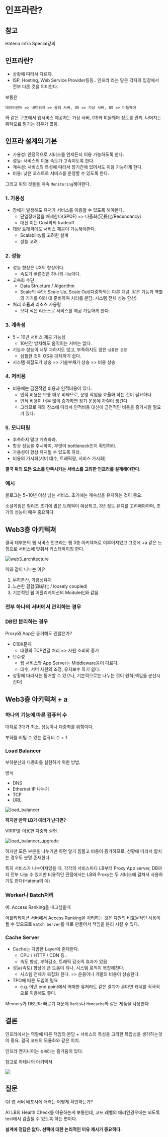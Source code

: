 # 인프라란?

## 참고

Hatena Infra Special강의

## 인프라란?

- 상황에 따라서 다르다.
- ISP, Hosting, Web Service Provider등등.. 인프라 라는 말은 각자의 입장에서 전부 다른 것을 의미한다.

보통은

```
데이터센터 => 네트워크 => 물리 서버, OS => 가상 서버, OS => 미들웨어
```

와 같은 구조에서 웹서비스 제공자는 가상 서버, OS와 미들웨어 정도를 관리. 나머지는 위탁으로 맡기는 경우가 많음.

## 인프라 설계의 기본

- 가용성: 안정적으로 서비스를 언제든지 이용 가능하도록 한다.
- 성능: 서비스의 이용 속도가 고속이도록 한다.
- 계속성: 서비스의 특성에 따라서 장기간에 있어서도 이용 가능하게 한다.
- 비용: 낮은 코스트로 서비스를 운영할 수 있도록 한다.

그리고 위의 것들을 계속 `Monitoring`해야한다.

### 1. 가용성

- 장애가 발생해도 유저가 서비스를 이용할 수 있도록 해야한다.
  - 단일장애점을 배제한다(SPOF) => 다중화(冗長化/Redundancy)
  - 대신 이는 Cost와의 tradeoff
- 대량 트래픽에도 서비스 제공이 가능해야한다.
  - Scalability를 고려한 설계
  - 성능 고려

### 2. 성능

- 성능 향상은 UX의 향상이다.
  - 속도가 빠른것은 하나의 `기능`이다.
- 고속화 수단
  - Data Structure / Algorithm
  - Scale의 수단: Scale Up, Scale Out(다중화와는 다른 개념. 같은 기능과 역할의 기기를 여러 대 준비하여 처리를 분담. 시스템 전체 성능 향상)
- 처리 효율과 리소스 사용량
  - 보다 적은 리소스로 서비스를 제공 가능하게 한다.

### 3. 계속성

- 5 ~ 10년 서비스 제공 가능성
  - 10년간 방치해도 움직이는 서버는 없다.
- 기능과 성능이 너무 과하지도 않고, 부족하지도 않은 `심플한 운용`
  - 심플한 것이 OS등 대체하기 쉽다.
- 시스템 복잡도가 상승 => 기술부채가 상승 => 비용 상승

### 4. 저비용

- 비용에는 금전적인 비용과 인적비용이 있다.
  - 인적 비용은 보통 매우 비싸므로, 운영 작업을 효율화 하는 것이 필요하다.
  - 인적 비용이 너무 많이 증가하면 장기 운용에 차질이 생긴다.
  - 그러므로 때와 장소에 따라서 인적비용 대신에 금전적인 비용을 증가시킬 필요가 있다.

### 5. 모니터링

- 추측하지 말고 계측하라.
- 항상 성능을 주시하여, 무엇이 bottleneck인지 확인하라.
- 가용성이 항상 유지될 수 있도록 하라.
- 비용의 가시화(서버 대수, 트래픽량, 서비스 가시화)

**결국 위의 모든 요소를 만족시키는 서비스를 고려한 인프라를 설계해야한다.**

### 예시

블로그는 5~10년 이상 남는 서비스. 초기에는 계속성을 유지하는 것이 중요.

소셜게임은 릴리즈 초기에 많은 트래픽이 예상되고, 3년 정도 유지를 고려해야하며, 초기의 성능이 매우 중요하다.

## Web3층 아키텍쳐

결국 대부분의 웹 서비스 인프라는 웹 3층 아키텍쳐로 이루어져있고 그것에 +a 같은 느낌으로 서비스에 맞춰서 커스터마이징 한다.

![web3_architecture](./assets/web3_architecture.png)

위와 같이 나누는 이유

1. 부하분산, 가용성유지
2. 느슨한 결합(疎結化 / loosely coupled)
3. 기본적인 웹 어플리케이션의 Module化와 같음

### 전부 하나의 서버에서 관리하는 경우

### DB만 분리하는 경우

Proxy와 App은 동거해도 괜찮은가?

- C10K문제
  - 대량의 TCP연결 처리 => 자원 소비의 증가
- 보수성
  - 웹 서비스와 App Server는 Middleware등이 다르다.
  - 대수, 서버 자원의 조정, 유지보수 하기 쉽다.
- 상황에 따라서는 동거할 수 있으나, 기본적으로는 나누는 것이 원칙(책임을 분산시킨다)

## Web3층 아키텍쳐 + a

### 하나의 기능에 따른 컴퓨터 수

대체로 3대가 최소. 성능이나 다중화를 위함이다.

부하를 버틸 수 있는 컴퓨터 수 + 1

### Load Balancer

부하분산과 다중화를 실현하기 위한 방법.

방식

- DNS
- Ethernet IP 나누기
- TCP
- URL

![load_balancer](./assets/load_balancer.png)

**하지만 만약 LB가 에러가 난다면?**

VRRP를 이용한 다중화 실현.

![load_balancer_upgrade](./assets/load_balancer_upgrade.png)

하지만 모든 부분을 나누기만 하면 알기 힘들고 비용이 증가하므로, 상황에 따라서 합치는 경우도 분명 존재한다.

특히 서비스가 나누어져있을 때, 각각의 서비스마다 LB부터 Proxy App server, DB까지 전부 나눌 수 있지만 비용적인 관점에서는 LB와 Proxy는 두 서비스에 걸쳐서 사용하기도 한다(Hatena의 예)

### Worker나 Batch처리

예: Access Ranking을 내고싶을때

어플리케이션 서버에서 Access Ranking을 처리하는 것은 자원의 비효율적인 사용이 될 수 있으므로 `Batch Server`를 따로 만들어서 책임을 분리 시킬 수 있다.

### Cache Server

- Cache는 다양한 Layer에 존재한다.
  - CPU / HTTP / CDN 등..
  - 속도 향상, 부하감소, 트래픽 감소의 효과가 있음
- 성능(속도) 향상에 큰 도움이 되나, 시스템 로직이 복잡해진다.
  - 시스템 전체가 복잡화 된다. => 운용이나 개발의 비용이 상승한다.
- TPO에 따른 도입이 필요
  - e.g. 어떤 end point에서 어떠한 유저라도 같은 결과가 온다면 캐쉬를 적극적으로 이용해도 좋다.

Memory가 DB보다 빠르기 때문에 `Redis`나 `Memcache`와 같은 제품을 사용한다.

## 결론

인프라에서는 역할에 따른 책임의 분담 + 서비스의 특성을 고려한 복잡성을 생각하는것이 중요. 결국 코드의 모듈화와 같은 이치.

인프라 엔지니어는 `설계`라는 즐거움이 있다.

참고로 하테나의 아키텍쳐

![](./assets/hatena_architecture.png)

## 질문

Q) 앱 서버 배포시에 애러는 어떻게 확인하는가?

A) LB의 Health Check를 이용하는게 보통인데, 코드 레벨의 에러인경우에는 되도록 test에서 검출될 수 있도록 하는 편이다.

**설계에 정답은 없다. 선택에 대한 논리적인 이유 제시가 중요하다.**
